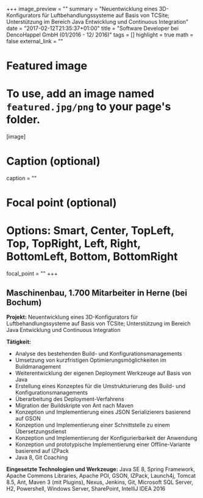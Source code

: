 +++
image_preview = ""
summary = "Neuentwicklung eines 3D-Konfigurators für Luftbehandlungssysteme auf Basis von TCSite; Unterstützung im Bereich Java Entwicklung und Continuous Integration"
date = "2017-02-12T21:35:37+01:00"
title = "Software Developer bei DencoHappel GmbH (01/2016 - 12/ 2016)"
tags = []
highlight = true
math = false
external_link = ""


# Featured image
# To use, add an image named `featured.jpg/png` to your page's folder.
[image]
# Caption (optional)
caption = ""

# Focal point (optional)
# Options: Smart, Center, TopLeft, Top, TopRight, Left, Right, BottomLeft, Bottom, BottomRight
focal_point = ""
+++
## Maschinenbau, 1.700 Mitarbeiter in Herne (bei Bochum)

**Projekt:** Neuentwicklung eines 3D-Konfigurators für Luftbehandlungssysteme auf Basis von TCSite; Unterstützung im Bereich Java Entwicklung und Continuous Integration

**Tätigkeit:**

* Analyse des bestehenden Build- und Konfigurationsmanagements
* Umsetzung von kurzfristigen Optimierungsmöglichkeiten im Buildmanagement
* Weiterentwicklung der eigenen Deployment Werkzeuge auf Basis von Java
* Erstellung eines Konzeptes für die Umstrukturierung des Build- und Konfigurationsmanagements
* Überarbeitung des Deployment-Verfahrens
* Migration der Buildskripte von Ant nach Maven
* Konzeption und Implementierung eines JSON Serializierers basierend auf GSON
* Konzeption und Implementierung einer Schnittstelle zu einem Übersetzungsdienst
* Konzeption und Implementierung der Konfigurierbarkeit der Anwendung
* Konzeption und prototypische Implementierung einer Offline-Variante basierend auf IZPack
* Java 8, Git Coaching

**Eingesetzte Technologien und Werkzeuge:** Java SE 8, Spring Framework, Apache Commons Libraries, Apache POI, GSON, IZPack, Launch4j, Tomcat 8.5, Ant, Maven 3 (mit Plugins), Nexus, Jenkins, Git, Microsoft SQL Server, H2, Powershell, Windows Server, SharePoint, IntelliJ IDEA  2016
